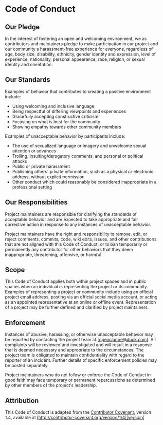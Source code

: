 # Code of Conduct

## Our Pledge

In the interest of fostering an open and welcoming environment,
 we as contributors and maintainers pledge to make participation
 in our project and our community a harassment-free experience for
 everyone, regardless of age, body size, disability, ethnicity, gender
 identity and expression, level of experience, nationality, personal
 appearance, race, religion, or sexual identity and orientation.

## Our Standards

Examples of behavior that contributes to creating a positive environment include:

- Using welcoming and inclusive language
- Being respectful of differing viewpoints and experiences
- Gracefully accepting constructive criticism
- Focusing on what is best for the community
- Showing empathy towards other community members

Examples of unacceptable behavior by participants include:

- The use of sexualized language or imagery and unwelcome sexual attention or advances
- Trolling, insulting/derogatory comments, and personal or political attacks
- Public or private harassment
- Publishing others' private information, such as a physical or electronic address,
 without explicit permission
- Other conduct which could reasonably be considered inappropriate in a
 professional setting

## Our Responsibilities

Project maintainers are responsible for clarifying the standards of
 acceptable behavior and are expected to take appropriate and fair
 corrective action in response to any instances of unacceptable behavior.

Project maintainers have the right and responsibility to remove,
 edit, or reject comments, commits, code, wiki edits, issues,
 and other contributions that are not aligned with this Code of Conduct,
 or to ban temporarily or permanently any contributor for other
 behaviors that they deem inappropriate, threatening, offensive, or harmful.

## Scope

This Code of Conduct applies both within project spaces and in public spaces
 when an individual is representing the project or its community.
 Examples of representing a project or community include using an official
 project email address, posting via an official social media account, or
 acting as an appointed representative at an online or offline event.
 Representation of a project may be further defined and clarified by project maintainers.

## Enforcement

Instances of abusive, harassing, or otherwise unacceptable behavior may be
 reported by contacting the project team at [openclonne@duck.com].
 All complaints will be reviewed and investigated and will result
 in a response that is deemed necessary and appropriate
 to the circumstances. The project team is obligated to maintain confidentiality
 with regard to the reporter of an incident. Further details of specific
 enforcement policies may be posted separately.

Project maintainers who do not follow or enforce the Code of Conduct in good
 faith may face temporary or permanent repercussions as determined by other
 members of the project's leadership.

## Attribution

This Code of Conduct is adapted from the [Contributor Covenant][homepage],
 version 1.4, available at [http://contributor-covenant.org/version/1/4][version]

[homepage]: http://contributor-covenant.org
[version]: http://contributor-covenant.org/version/1/4/
